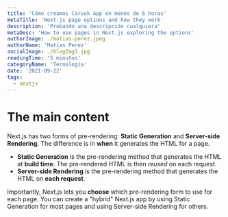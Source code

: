 ```yaml
---
title: 'Cómo creamos Carvuk App en menos de 6 horas'
metaTitle: 'Next.js page options and how they work'
description: 'Probando una descripción cualquiera'
metaDesc: 'How to use pages in Next.js exploring the options'
authorImage: ./matias-perez.jpeg
authorName: 'Matías Perez'
socialImage: ./blogImg1.jpg
readingTime: '5 minutos'
categoryName: 'Tecnología'
date: '2021-09-22'
tags:
  - nextjs
---
```

# The main content

Next.js has two forms of pre-rendering: **Static Generation** and **Server-side Rendering**. The difference is in **when** it generates the HTML for a page.

- **Static Generation** is the pre-rendering method that generates the HTML at **build time**. The pre-rendered HTML is then _reused_ on each request.
- **Server-side Rendering** is the pre-rendering method that generates the HTML on **each request**.

Importantly, Next.js lets you **choose** which pre-rendering form to use for each page. You can create a "hybrid" Next.js app by using Static Generation for most pages and using Server-side Rendering for others.